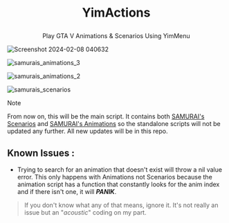 # <p align="center"> YimActions </p>
<p align="center"> Play GTA V Animations &amp; Scenarios Using YimMenu </p>

 ![Screenshot 2024-02-08 040632](https://github.com/xesdoog/YimActions/assets/66764345/9bdde22d-0efa-4d6c-8385-6c0be1d79a99)

 ![samurais_animations_3](https://github.com/YimMenu-Lua/YimActions/assets/66764345/6e6e8b8f-f759-45b0-8d23-56f5e6420398)

 ![samurais_animations_2](https://github.com/xesdoog/YimActions/assets/66764345/74d8cde9-c681-443e-8fb9-94ba86a054b6)

 ![samurais_scenarios](https://github.com/xesdoog/YimActions/assets/66764345/cd9ce359-3fd7-4092-96b8-d51c3e20e7e6)

> [!NOTE]
> From now on, this will be the main script. It contains both [SAMURAI's Scenarios](https://github.com/YimMenu-Lua/SAMURAI-Scenarios) and [SAMURAI's Animations](https://github.com/YimMenu-Lua/SAMURAI-Animations) so the standalone scripts will not be updated any further. All new updates will be in this repo.

## Known Issues :

- Trying to search for an animation that doesn't exist will throw a nil value error. This only happens with Animations not Scenarios because the animation script has a function that constantly looks for the anim index and if there isn't one, it will _**PANIK**_. 
> If you don't know what any of that means, ignore it. It's not really an issue but an "_acoustic_" coding on my part.
